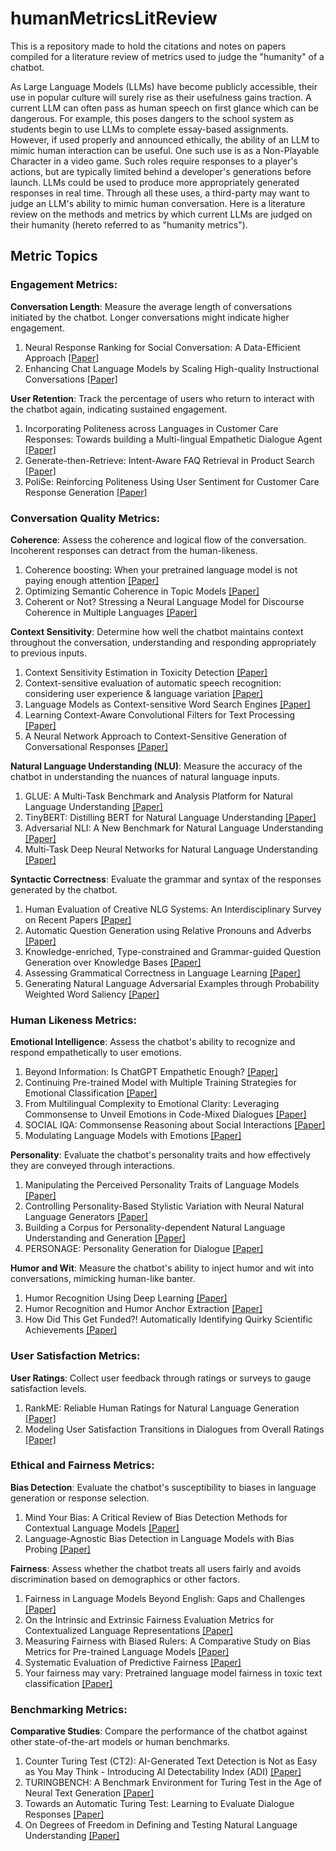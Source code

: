 # humanMetricsLitReview
This is a repository made to hold the citations and notes on papers compiled for a literature review of metrics used to judge the "humanity" of a chatbot.

As Large Language Models (LLMs) have become publicly accessible, their use in popular culture will surely rise as their usefulness gains traction. A current LLM can often pass as human speech on first glance which can be dangerous. For example, this poses dangers to the school system as students begin to use LLMs to complete essay-based assignments. However, if used properly and announced ethically, the ability of an LLM to mimic human interaction can be useful. One such use is as a Non-Playable Character in a video game. Such roles require responses to a player's actions, but are typically limited behind a developer's generations before launch. LLMs could be used to produce more appropriately generated responses in real time. Through all these uses, a third-party may want to judge an LLM's ability to mimic human conversation. Here is a literature review on the methods and metrics by which current LLMs are judged on their humanity (hereto referred to as "humanity metrics").

## Metric Topics
### Engagement Metrics:
**Conversation Length**: Measure the average length of conversations initiated by the chatbot. Longer conversations might indicate higher engagement.
1. Neural Response Ranking for Social Conversation: A Data-Efficient Approach [[Paper]](https://aclanthology.org/W18-5701/)
2. Enhancing Chat Language Models by Scaling High-quality Instructional Conversations [[Paper]](https://aclanthology.org/2023.emnlp-main.183/)

**User Retention**: Track the percentage of users who return to interact with the chatbot again, indicating sustained engagement.
1. Incorporating Politeness across Languages in Customer Care Responses: Towards building a Multi-lingual Empathetic Dialogue Agent [[Paper]](https://aclanthology.org/2020.lrec-1.514/)
2. Generate-then-Retrieve: Intent-Aware FAQ Retrieval in Product Search [[Paper]](https://aclanthology.org/2023.acl-industry.73/)
3. PoliSe: Reinforcing Politeness Using User Sentiment for Customer Care Response Generation [[Paper]](https://aclanthology.org/2022.coling-1.538/)

### Conversation Quality Metrics:
**Coherence**: Assess the coherence and logical flow of the conversation. Incoherent responses can detract from the human-likeness.
1. Coherence boosting: When your pretrained language model is not paying enough attention [[Paper]](https://aclanthology.org/2022.acl-long.565/)
2. Optimizing Semantic Coherence in Topic Models [[Paper]](https://aclanthology.org/D11-1024/)
3. Coherent or Not? Stressing a Neural Language Model for Discourse Coherence in Multiple Languages [[Paper]](https://aclanthology.org/2023.findings-acl.680/)

**Context Sensitivity**: Determine how well the chatbot maintains context throughout the conversation, understanding and responding appropriately to previous inputs.
1. Context Sensitivity Estimation in Toxicity Detection [[Paper]](https://aclanthology.org/2021.woah-1.15/)
2. Context-sensitive evaluation of automatic speech recognition: considering user experience & language variation [[Paper]](https://aclanthology.org/2021.hcinlp-1.6/)
3. Language Models as Context-sensitive Word Search Engines [[Paper]](https://aclanthology.org/2022.in2writing-1.5/)
4. Learning Context-Aware Convolutional Filters for Text Processing [[Paper]](https://aclanthology.org/D18-1210)
5. A Neural Network Approach to Context-Sensitive Generation of Conversational Responses [[Paper]](https://aclanthology.org/N15-1020)

**Natural Language Understanding (NLU)**: Measure the accuracy of the chatbot in understanding the nuances of natural language inputs.
1. GLUE: A Multi-Task Benchmark and Analysis Platform for Natural Language Understanding [[Paper]](https://aclanthology.org/W18-5446/)
2. TinyBERT: Distilling BERT for Natural Language Understanding [[Paper]](https://aclanthology.org/2020.findings-emnlp.372/)
3. Adversarial NLI: A New Benchmark for Natural Language Understanding [[Paper]](https://aclanthology.org/2020.acl-main.441/)
4. Multi-Task Deep Neural Networks for Natural Language Understanding [[Paper]](https://aclanthology.org/P19-1441/)

**Syntactic Correctness**: Evaluate the grammar and syntax of the responses generated by the chatbot.
1. Human Evaluation of Creative NLG Systems: An Interdisciplinary Survey on Recent Papers [[Paper]](https://aclanthology.org/2021.gem-1.9/)
2. Automatic Question Generation using Relative Pronouns and Adverbs [[Paper]](https://aclanthology.org/P18-3022/)
3. Knowledge-enriched, Type-constrained and Grammar-guided Question Generation over Knowledge Bases [[Paper]](https://aclanthology.org/2020.coling-main.250/)
4. Assessing Grammatical Correctness in Language Learning [[Paper]](https://aclanthology.org/2021.bea-1.15)
5. Generating Natural Language Adversarial Examples through Probability Weighted Word Saliency [[Paper]](https://aclanthology.org/P19-1103/)

### Human Likeness Metrics:
**Emotional Intelligence**: Assess the chatbot's ability to recognize and respond empathetically to user emotions.
1. Beyond Information: Is ChatGPT Empathetic Enough? [[Paper]](https://aclanthology.org/2023.ranlp-1.18/)
2. Continuing Pre-trained Model with Multiple Training Strategies for Emotional Classification [[Paper]](https://aclanthology.org/2022.wassa-1.22)
3. From Multilingual Complexity to Emotional Clarity: Leveraging Commonsense to Unveil Emotions in Code-Mixed Dialogues [[Paper]](https://aclanthology.org/2023.emnlp-main.598/)
4. SOCIAL IQA: Commonsense Reasoning about Social Interactions [[Paper]](https://aclanthology.org/D19-1454)
5. Modulating Language Models with Emotions [[Paper]](https://aclanthology.org/2021.findings-acl.379)

**Personality**: Evaluate the chatbot's personality traits and how effectively they are conveyed through interactions.
1. Manipulating the Perceived Personality Traits of Language Models [[Paper]](https://aclanthology.org/2023.findings-emnlp.156/)
2. Controlling Personality-Based Stylistic Variation with Neural Natural Language Generators [[Paper]](https://aclanthology.org/W18-5019/)
3. Building a Corpus for Personality-dependent Natural Language Understanding and Generation [[Paper]](https://aclanthology.org/L18-1183/)
4. PERSONAGE: Personality Generation for Dialogue [[Paper]](https://aclanthology.org/P07-1063/)

**Humor and Wit**: Measure the chatbot's ability to inject humor and wit into conversations, mimicking human-like banter.
1. Humor Recognition Using Deep Learning [[Paper]](https://aclanthology.org/N18-2018/)
2. Humor Recognition and Humor Anchor Extraction [[Paper]](https://aclanthology.org/D15-1284/)
3. How Did This Get Funded?! Automatically Identifying Quirky Scientific Achievements [[Paper]](https://aclanthology.org/2021.acl-long.2/)

### User Satisfaction Metrics:
**User Ratings**: Collect user feedback through ratings or surveys to gauge satisfaction levels.
1. RankME: Reliable Human Ratings for Natural Language Generation [[Paper]](https://aclanthology.org/N18-2012/)
2. Modeling User Satisfaction Transitions in Dialogues from Overall Ratings [[Paper]](https://aclanthology.org/W10-4304/)

### Ethical and Fairness Metrics:
**Bias Detection**: Evaluate the chatbot's susceptibility to biases in language generation or response selection.
1. Mind Your Bias: A Critical Review of Bias Detection Methods for Contextual Language Models [[Paper]](https://aclanthology.org/2022.findings-emnlp.311/)
2. Language-Agnostic Bias Detection in Language Models with Bias Probing [[Paper]](https://aclanthology.org/2023.findings-emnlp.848/)

**Fairness**: Assess whether the chatbot treats all users fairly and avoids discrimination based on demographics or other factors.
1. Fairness in Language Models Beyond English: Gaps and Challenges [[Paper]](https://aclanthology.org/2023.findings-eacl.157/)
2. On the Intrinsic and Extrinsic Fairness Evaluation Metrics for Contextualized Language Representations [[Paper]](https://aclanthology.org/2022.acl-short.62/)
3. Measuring Fairness with Biased Rulers: A Comparative Study on Bias Metrics for Pre-trained Language Models [[Paper]](https://aclanthology.org/2022.naacl-main.122/)
4. Systematic Evaluation of Predictive Fairness [[Paper]](https://aclanthology.org/2022.aacl-main.6/)
5. Your fairness may vary: Pretrained language model fairness in toxic text classification [[Paper]](https://aclanthology.org/2022.findings-acl.176/)

### Benchmarking Metrics:
**Comparative Studies**: Compare the performance of the chatbot against other state-of-the-art models or human benchmarks.
1. Counter Turing Test (CT2): AI-Generated Text Detection is Not as Easy as You May Think - Introducing AI Detectability Index (ADI) [[Paper]](https://aclanthology.org/2023.emnlp-main.136/)
2. TURINGBENCH: A Benchmark Environment for Turing Test in the Age of Neural Text Generation [[Paper]](https://aclanthology.org/2021.findings-emnlp.172/)
3. Towards an Automatic Turing Test: Learning to Evaluate Dialogue Responses [[Paper]](https://aclanthology.org/P17-1103/)
4. On Degrees of Freedom in Defining and Testing Natural Language Understanding [[Paper]](https://aclanthology.org/2023.findings-acl.861/)

